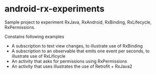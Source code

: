 # android-rx-experiments

Sample project to experiment RxJava, RxAndroid, RxBinding, RxLifecycle, RxPermissions.

Constains following examples
* A subscription to text view changes, to illustrate use of RxBinding
* A subscription to an observable that emits one event per seconds, to illustrate use of RxLificycle
* An activity that asks for permissions using RxPermissions
* An activity that uses illustrates the use of Retrofit + RxJava2
